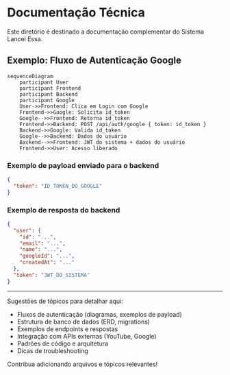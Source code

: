 # Documentação Técnica

Este diretório é destinado a documentação complementar do Sistema Lancei Essa.

## Exemplo: Fluxo de Autenticação Google

```mermaid
sequenceDiagram
    participant User
    participant Frontend
    participant Backend
    participant Google
    User->>Frontend: Clica em Login com Google
    Frontend->>Google: Solicita id_token
    Google-->>Frontend: Retorna id_token
    Frontend->>Backend: POST /api/auth/google { token: id_token }
    Backend->>Google: Valida id_token
    Google-->>Backend: Dados do usuário
    Backend-->>Frontend: JWT do sistema + dados do usuário
    Frontend->>User: Acesso liberado
```

### Exemplo de payload enviado para o backend
```json
{
  "token": "ID_TOKEN_DO_GOOGLE"
}
```

### Exemplo de resposta do backend
```json
{
  "user": {
    "id": "...",
    "email": "...",
    "name": "...",
    "googleId": "...",
    "createdAt": "..."
  },
  "token": "JWT_DO_SISTEMA"
}
```

---

Sugestões de tópicos para detalhar aqui:
- Fluxos de autenticação (diagramas, exemplos de payload)
- Estrutura de banco de dados (ERD, migrations)
- Exemplos de endpoints e respostas
- Integração com APIs externas (YouTube, Google)
- Padrões de código e arquitetura
- Dicas de troubleshooting

Contribua adicionando arquivos e tópicos relevantes! 